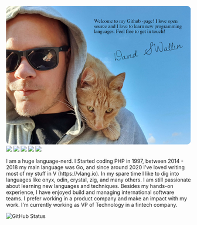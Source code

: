 [![Header](/.imgs/hd.png "Header")](https://davidsatimewallin.com/)
[![](https://img.shields.io/badge/Go-★★★★☆-00ACD7?style=for-the-badge)](https://golang.org)
[![](https://img.shields.io/badge/PHP-★★★★☆-8892BF?style=for-the-badge)](https://php.net)
[![](https://img.shields.io/badge/V-★★☆☆☆-536B8A?style=for-the-badge)](https://vlang.io)
[![](https://img.shields.io/badge/Python-★★☆☆☆-FFDA4B?style=for-the-badge)](https://www.python.org)
[![](https://img.shields.io/badge/Crystal-★☆☆☆☆-646464?style=for-the-badge)](https://crystal-lang.org)

<p>
    I am a huge language-nerd. I Started coding PHP in 1997, between 2014 - 2018 my main language was Go, and since around 2020 I've loved writing most of my stuff in V (https://vlang.io). In my spare time I like to dig into languages like onyx, odin, crystal, zig, and many others. I am still passionate about learning new languages and techniques.  Besides my hands-on experience, I have enjoyed build and managing international software teams. I prefer working in a product company and make an impact with my work. I'm currently working as VP of Technology in a fintech company.
</p>

![GitHub Status](https://github-readme-stats.vercel.app/api?username=dvwallin&show_icons=true&theme=buefy)
